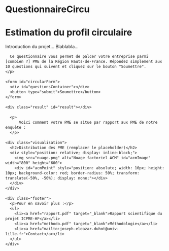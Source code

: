 # QuestionnaireCircu

<!DOCTYPE html>
<html lang="fr">
<head>
  <meta charset="UTF-8">
  <title>Auto-évaluation : Circularité de votre entreprise</title>
  <link rel="stylesheet" href="style.css">
  <script defer src="model.js"></script>
  <script defer src="script.js"></script>
</head>
<body>
  <main>
    <h1>Estimation du profil circulaire</h1>
    <p>
        Introduction du projet...
        Blablabla...
        
      Ce questionnaire vous permet de palcer votre entreprise parmi [combien ?] PME de la Région Hauts-de-France. Répondez simplement aux 10 questions qui suivent et cliquez sur le bouton "Soumettre".
    </p>

    <form id="circularForm">
      <div id="questionsContainer"></div>
      <button type="submit">Soumettre</button>
    </form>

    <div class="result" id="result"></div>
    
      <p>
          Voici comment votre PME se situe par rapport aux PME de notre enquête :
      </p> 
      
    <div class="visualisation">
      <h2>Distribution des PME (remplacer le placeholder)</h2>
      <div style="position: relative; display: inline-block;">
        <img src="nuage.png" alt="Nuage factoriel ACM" id="acmImage" width="800" height="600">
        <div id="acmPoint" style="position: absolute; width: 10px; height: 10px; background-color: red; border-radius: 50%; transform: translate(-50%, -50%); display: none;"></div>
      </div>
    </div>

    <div class="footer">
      <p>Pour en savoir plus :</p>
      <ul>
        <li><a href="rapport.pdf" target="_blank">Rapport scientifique du projet ICPME-HF</a></li>
        <li><a href="methodo.pdf" target="_blank">Méthodologie</a></li>
        <li><a href="mailto:joseph-eleazar.duhot@univ-lille.fr">Contact</a></li>
      </ul>
    </div>
  </main>
</body>
</html>
